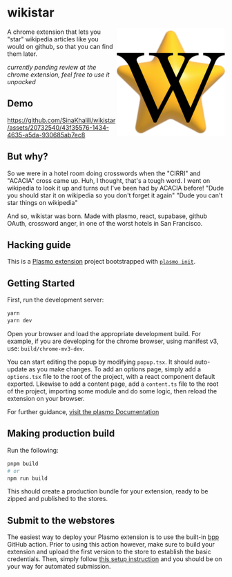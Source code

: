 # wikistar

<img src="https://raw.githubusercontent.com/SinaKhalili/wikistar/main/assets/icon.png" align="right"
     alt="wikistar logo" width="250">
     
A chrome extension that lets you "star" wikipedia articles
like you would on github, so that you can find them later.

_currently pending review at the chrome extension, feel free to use it unpacked_
## Demo

<!-- Demo goes here -->

https://github.com/SinaKhalili/wikistar/assets/20732540/43f35576-1434-4635-a5da-930685ab7ec8



## But why?

So we were in a hotel room doing crosswords when the "CIRRI" and
"ACACIA" cross came up. Huh, I thought, that's a tough word.
I went on wikipedia to look it up and turns out I've been had
by ACACIA before! 
"Dude you should star it on wikipedia so you don't forget it again"
"Dude you can't star things on wikipedia"

And so, wikistar was born. Made with plasmo, react, supabase,
github OAuth, crossword anger, in one of the worst hotels
in San Francisco. 

## Hacking guide

This is a [Plasmo extension](https://docs.plasmo.com/) project bootstrapped with [`plasmo init`](https://www.npmjs.com/package/plasmo).

## Getting Started

First, run the development server:

```bash
yarn
yarn dev
```

Open your browser and load the appropriate development build. For example, if you are developing for the chrome browser, using manifest v3, use: `build/chrome-mv3-dev`.

You can start editing the popup by modifying `popup.tsx`. It should auto-update as you make changes. To add an options page, simply add a `options.tsx` file to the root of the project, with a react component default exported. Likewise to add a content page, add a `content.ts` file to the root of the project, importing some module and do some logic, then reload the extension on your browser.

For further guidance, [visit the plasmo Documentation](https://docs.plasmo.com/)

## Making production build

Run the following:

```bash
pnpm build
# or
npm run build
```

This should create a production bundle for your extension, ready to be zipped and published to the stores.

## Submit to the webstores

The easiest way to deploy your Plasmo extension is to use the built-in [bpp](https://bpp.browser.market) GitHub action. Prior to using this action however, make sure to build your extension and upload the first version to the store to establish the basic credentials. Then, simply follow [this setup instruction](https://docs.plasmo.com/framework/workflows/submit) and you should be on your way for automated submission.
